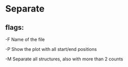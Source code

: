 # Separate

## flags:
-F Name of the file

-P Show the plot with all start/end positions

-M Separate all structures, also with more than 2 counts
